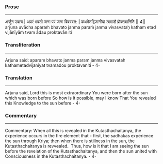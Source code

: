 ### Prose 
 --- 
अर्जुन उवाच |
अपरं भवतो जन्म परं जन्म विवस्वत: |
कथमेतद्विजानीयां त्वमादौ प्रोक्तवानिति || 4||
arjuna uvācha
aparaṁ bhavato janma paraṁ janma vivasvataḥ
katham etad vijānīyāṁ tvam ādau proktavān iti

### Transliteration 
 --- 
Arjuna said: aparam bhavato janma param janma vivasvatah kathametadvijaniyat tvamadou proktavaniti - 4-

### Translation 
 --- 
Arjuna said, Lord this is most extraordinary You were born after the sun which was born before So how is it possible, may I know That You revealed this Knowledge to the sun before - 4-

### Commentary 
 --- 
Commentary: When all this is revealed in the Kutasthachaitanya, the experience occurs in the fire element that - first, the sadhakas experience the sun through Kriya; then when there is stillness in the sun, the Kutasthachaitanya is revvealed.  Thus, how is it that I am seeing the sun before the revelation of the Kutasthachaitanya, and then the sun united with Consciousness in the Kutasthachaitanya. - 4-